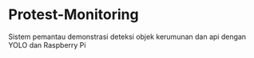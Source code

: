 # Protest-Monitoring
Sistem pemantau demonstrasi deteksi objek kerumunan dan api dengan YOLO dan Raspberry Pi
